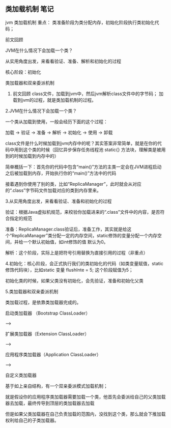 ## 类加载机制 笔记

jvm 类加载机制
重点： 类准备阶段为类分配内存，初始化阶段执行类初始化代码；

前文回顾

JVM在什么情况下会加载一个类？

从实用角度出发，来看看验证、准备、解析和初始化的过程

核心阶段：初始化

类加载器和双亲委派机制

1. 前文回顾
class文件，加载到jvm中，然后jvm解析class文件中的字节码； 加载到jvm的过程，就是类加载机制的过程。

2.JVM在什么情况下会加载一个类？

一个类从加载到使用，一般会经历下面的这个过程：

加载 -> 验证 -> 准备 -> 解析 -> 初始化 -> 使用 -> 卸载

class文件是什么时候加载到jvm内存中的呢？其实答案非常简单，就是在你的代码中用到这个类的时候（回忆异步保存任务线程池 static{} 方法块，理解类是被用到的时候加载到内存中的）





简单概括一下：首先你的代码中包含“main()”方法的主类一定会在JVM进程启动之后被加载到内存，开始执行你的“main()”方法中的代码

接着遇到你使用了别的类，比如“ReplicaManager”，此时就会从对应的“.class”字节码文件加载对应的类到内存里来。



3.从实用角度出发，来看看验证、准备和初始化的过程



验证：根据Java虚拟机规范，来校验你加载进来的“.class”文件中的内容，是否符合指定的规范

准备：ReplicaManager.class验证后，准备工作，其实就是给这个“ReplicaManager”类分配一定的内存空间，static修饰的变量分配一个内存空间，并给一个默认初始值，如int修饰的值 默认为0。

解析：这个阶段，实际上是把符号引用替换为直接引用的过程（非重点）

4.初始化：核心阶段，会正式执行我们的类初始化的代码（如类变量赋值，static修饰代码块），比如static 变量 flushInte = 5; 这个阶段赋值为5；



初始化类的时候，如果父类没有初始化，会先验证，准备和初始化父类



5.类加载器和双亲委派机制

类加载过程，是依靠类加载器完成的。



启动类加载器 （Bootstrap ClassLoader）

-->

扩展类加载器（Extension ClassLoader）

-->



应用程序类加载器（Application ClassLoader）

-->

自定义类加载器



基于如上亲自结构，有一个双亲委派模式加载机制；



就是假设你的应用程序类加载器需要加载一个类，他首先会委派给自己的父类加载器去加载，最终传导到顶层的类加载器去加载

但是如果父类加载器在自己负责加载的范围内，没找到这个类，那么就会下推加载权利给自己的子类加载器。

